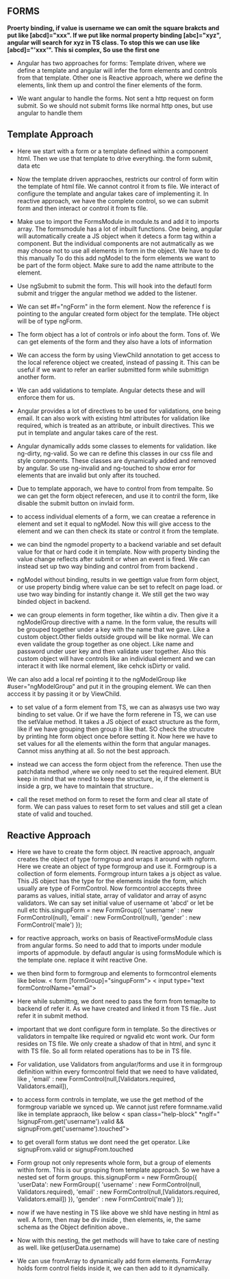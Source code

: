 **FORMS**
--------------------
**Proerty binding, if value is username we can omit the square brakcts and put like [abcd]="xxx". If we put like normal property binding [abc]="xyz", angular will search for xyz in TS class. To stop this we can use like [abcd]="'xxx'". This si complex, So use the first one**
 
- Angular has two approaches for forms: Template driven, where we define a template and angular will infer the form elements and controls from that template. Other one is Reactive approach, where we define the elements, link them up and control the finer elements of the form.

- We want angular to handle the forms. Not sent a http request on form submit. So we should not submit forms like normal http ones, but use angular to handle them

Template Approach
-----------------------

- Here we start with a form or a template defined within a component html. Then we use that template to drive everything. the form submit, data etc

- Now the template driven appraoches, restricts our control of form witin the template of html file. We cannot control it from ts file. We interact of configure the template and angular takes care of implementing it. In reactive approach, we have the complete control, so we can submit form and then interact or control it from ts file.

- Make use to import the FormsModule in module.ts and add it to imports array. The formsmodule has a lot of inbuilt functions.
One being, angular will automatically create a JS object when it detecs a form tag within a component. But the individual components are not autmatically as we may choose not to use all elements in form in the object. We have to do this manually
To do this add ngModel to the form elements we want to be part of the form object. Make sure to add the name attribute to the element.

- Use ngSubmit to submit the form. This will hook into the defautl form submit and trigger the angular method we added to the listener.

- We can set #f="ngForm" in the form element. Now the reference f is pointing to the angular created form object for the template. THe object will be of type ngForm. 

- The form object has a lot of controls or info about the form. Tons of. We can get elements of the form and they also have a lots of information

- We can access the form by using ViewChild annotation to get access to the local reference object we created, instead of passing it. This can be useful if we want to refer an earlier submitted form while submittign another form.

- We can add validations to template. Angular detects these and will enforce them for us.

- Angular provides a lot of directives to be used for validations, one being email. It can also work with existing html attributes for validation like required, which is treated as an attribute, or inbuilt directives. This we put in template and angular takes care of the rest.

- Angular dynamically adds some classes to elements for validation. like ng-dirty, ng-valid. So we can re define this classes in our css file and style components. These classes are dynamically added and removed by angular.
So use ng-invalid and ng-touched to show error for elements that are invalid but only after its touched.

- Due to template apporach, we have to control from from tempalte. So we can get the form object referecen, and use it to contril the form, like disable the submit button on invlaid form.

- to access individual elements of a form, we can creatae a reference in element and set it equal to ngModel. Now this will give access to the element and we can then check its state or control it from the template.

- we can bind the ngmodel property to a backend variable and set default value for that or hard code it in template.
Now with property binding the value change reflects after submit or when an event is fired. We can instead set up two way binding and control from from backend . 

- ngModel without binding, results in we geettign value from form object, or use property bindig where value can be set to refeclt on page load. or use two way binding for instantly change it. We still get the two way binded object in backend.

- we can group elements in form together, like wihtin a div. Then give it a ngModelGroup directive with a name. In the form value, the results will be grouped together under a key with the name that we gave. Like a custom object.Other fields outside groupd will be like normal. We can even validate the group together as one object. Like name and password under user key and then validate user together.  Also this custom object will have controls like an individual element and we can interact it with like normal element, like cehck isDirty or valid.

We can also add a local ref pointing it to the ngModelGroup like #user="ngModelGroup" and put it in the grouping element. We can then acccess it by passing it or by ViewChild.

- to set value of a form element from TS, we can as alwasys use two way binding  to set value. Or if we have the form referene in TS, we can use the setValue method. It takes a JS object of exact structure as the form, like if we have grouping then group it like that. SO check the strucutre by printing hte form object once before setting it. Now here we have to set values for all the elements within the form that angular manages. Cannot miss anything at all. So not the best approach.

- instead we can access the form object from the reference. Then use the patchdata method ,where we only need to set the required element. BUt keep in mind that we nned to keep the structure, ie, if the element is inside a grp, we have to maintain that structure..

- call the reset method on form to reset the form and clear all state of form. We can pass values to reset form to set values and still get a clean state of valid and touched.


**Reactive Approach**
----------------------------

- Here we have to create the form object. IN reactive approach, angualr creates the object of type formgroup and wraps it around with ngform. Here we create an object of type formgroup and use it. Formgroup is a collection of form elements.  Formgroup inturn takes a js object as value. 
This JS object has the type for the elements inside the form, which usually are type of FormControl. Now formcontrol acccepts three params as values, initial state, array of validator and array of async validators. We can say set initial value of username ot 'abcd' or let be null etc
 this.singupForm = new FormGroup({
      'username' : new FormControl(null),
      'email' : new FormControl(null),
      'gender' : new FormControl('male')
    });
    
 - for reactive approach,  works on basis of ReactiveFormsModule class from angular forms. So need to add that to imports under module imports of appmodule. by defautl angular is using formsModule which is the template one. replace it wiht reactive One.
 
 - we then bind form to formgroup and elements to formcontrol elements like below.
 < form  [formGroup]="singupForm"> 
 < input type="text formControlName="email">
 
 - Here while submittng, we dont need to pass the form from temaplte to backend of refer it. As we have created and linked it from TS file.. Just refer it in submit method.
 
 - important that we dont configure form in template. So the directives or validators in tempalte like required or ngvalid etc wont work. Our form resides on TS file. We only create a shadow of that in html, and sync it with TS file. So all form related operations has to be in TS file.


- For validation, use Validators from angular/forms and use it in formgroup definition within every formcontrol field that we need to have validated, like ,
 'email' : new FormControl(null,[Validators.required, Validators.email]),
 
 - to access form controls in template, we use the get method of the formgroup variable we synced up. We cannot just refere formname.valid like in template appraoch, like below
  < span class="help-block"
             *ngIf=" !signupFrom.get('username').valid && signupFrom.get('username').touched">
             
  - to get overall form status we dont need the get operator. Like signupFrom.valid or signupFrom.touched
  
  - Form group not only represents whole form, but a group of elements within form. This is our grouping from template approach. So we have a nested set of form groups.
   this.signupForm = new FormGroup({
      'userData': new FormGroup({
        'username' : new FormControl(null, Validators.required),
        'email' : new FormControl(null,[Validators.required, Validators.email])
      }),
      'gender' : new FormControl('male')
    });
    
 - now if we have nesting in TS like above we shld have nesting in html as well. A form, then may be div inside , then elements, ie, the same schema as the Object definition above..
 <form  [formGroup]="signupForm" (ngSubmit)="onSubmit()">  
        <div formGroupName="userData">
  
  - Now with this nesting, the get methods will  have to take care of nesting as well. like 
  get(userData.username)
  
  - We can use fromArray to dynamically add form elements. FormArray holds form control fields inside it, we can then add to it dynamically.
  
  
 
 
 

   
